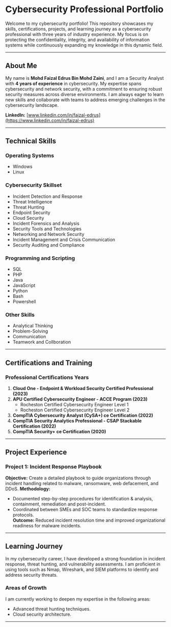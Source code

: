 # Cybersecurity Professional Portfolio

Welcome to my cybersecurity portfolio! This repository showcases my skills, certifications, projects, and learning journey as a cybersecurity professional with three years of industry experience. My focus is on protecting the confidentiality, integrity, and availability of information systems while continuously expanding my knowledge in this dynamic field.

---

## About Me
My name is **Mohd Faizal Edrus Bin Mohd Zaini**, and I am a Security Analyst with **4 years of experience** in cybersecurity. My expertise spans cybersecurity and network security, with a commitment to ensuring robust security measures across diverse environments. I am always eager to learn new skills and collaborate with teams to address emerging challenges in the cybersecurity landscape.

**LinkedIn:** [www.linkedin.com/in/faizal-edrus](https://www.linkedin.com/in/faizal-edrus)

---

## Technical Skills
### Operating Systems
- Windows
- Linux  

### Cybersecurity Skillset
- Incident Detection and Response
- Threat Intelligence
- Threat Hunting
- Endpoint Security
- Cloud Security
- Incident Forensics and Analysis
- Security Tools and Technologies
- Networking and Network Security
- Incident Management and Crisis Communication
- Security Auditing and Compliance

### Programming and Scripting
- SQL
- PHP
- Java
- JavaScript
- Python
- Bash
- Powershell 

### Other Skills
- Analytical Thinking
- Problem-Solving
- Communication
- Teamwork and Collboration

---

## Certifications and Training
### Professional Certifications                                                      Years
1. **Cloud One - Endpoint & Workload Security Certified Professional                (2023)**
2. **APU Certified Cybersecurity Engineer - ACCE Program                            (2023)**
   - Rocheston Certified Cybersecurity Engineer Level 1
   - Rocheston Certified Cybersecurity Engineer Level 2
3. **CompTIA Cybersecurity Analyst (CySA+) ce Certification                         (2022)**
4. **CompTIA Security Analytics Professional - CSAP Stackable Certification         (2022)**
5. **CompTIA Security+ ce Certification                                             (2020)**

---

## Project Experience

### Project 1: **Incident Response Playbook**
**Objective:** Create a detailed playbook to guide organizations through incident handling related to malware, ransomware, web defacement, and DDoS.
**Methodology:**  
- Documented step-by-step procedures for identification & analysis, containment, remediation and post-incident.  
- Coordinated between SMEs and SOC teams to standardize response protocols.  
**Outcome:** Reduced incident resolution time and improved organizational readiness for malware incidents.

---

## Learning Journey
In my cybersecurity career, I have developed a strong foundation in incident response, threat hunting, and vulnerability assessments. I am proficient in using tools such as Nmap, Wireshark, and SIEM platforms to identify and address security threats.

### Areas of Growth
I am currently working to deepen my expertise in the following areas:  
- Advanced threat hunting techniques.  
- Cloud security architecture.

---
